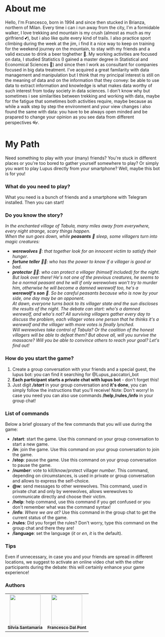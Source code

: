 # About me

Hello, I'm Francesco, born in 1994 and since then stucked in Brianza, northern of Milan. Every time i can i run away from the city, I'm a formidable walker, I love trekking and mountain is my crush (almost as much as my girlfriend 💕), but i also like quite every kind of trails. I also practice sport climbing during the week at the jim, i find it a nice way to keep on training for the weekend journey on the mountain, to stay with my friends and a valid excuse to drink a beer toghether 🍺.
My working activities are focused on data, I studied Statistics (I gained a master degree in Statistical and Economical Sciences 🏅) and since then I work as consultant for companies focused in big data treatment. I've acquired a great familarity with data management and manipulation but I think that my principal interest is still on the meaning of data and on the information that they convey: be able to use data to extract information and knowledge is what makes data worthy of such interest from today society in data sciences. I don't know why but sometimes i see similarities between trekking and working with data, maybe for the fatigue that sometimes both activities require, maybe because as while a walk step by step the environment and your view changes i also found the same with data: you have to be always open minded and be prapared to change your opinion as you see data from different perspectives 👓.

# My Path

Need something to play with your (many) friends? You're stuck in different places or you're too bored to gather yourself somewhere to play? Or simply you want to play Lupus directly from your smartphone? Well, maybe this bot is for you!

### What do you need to play?

What you need is a bunch of friends and a smartphone with Telegram installed. Then you can start!

### Do you know the story?

_In the enchanted village of Tabula, many miles away from everywhere, every night strange, scary things happen.  
When the sun goes down, while **peasants** 🚜 sleep, some villagers turn into magic creatures:_
- ***werewolves** 🐺: that together look for an innocent victim to satisfy their hunger*.
- ***fortune teller** 🧙‍♀️: who has the power to know if a villager is good or bad*.
- ***protector** 👮‍♂️: who can protect a villager (himself included) for the night*.
_But look over there! He's not one of the previous creatures, he seems to be a normal peasant and he will if only werewolves won't try to murder him, otherwise he will become a damned werewolf too, he's a **werewolf's son** 🐾. So be careful peasants because who is now by your side, one day may be an opponent.<br>_
_At dawn, everyone turns back to its villager state and the sun discloses the results of the night.  The debate can start: who's a damned werewolf, and who's not? All surviving villagers gather every day to discuss the problem, each villager votes one person that he thinks it's a werewolf and the villager with more votes is finally lynched. <br> Will werewolves take control of Tabula? Or the coalition of the honest villagers will be able to defeat them? But above all, will you survive the massacre? Will you be able to convince others to reach your goal? Let's find out!_
### How do you start the game?
1. Create a group conversation with your friends and a special guest, the lupus bot: you can find it searching for @Lupus_paccatori_bot
2. **Each participant starts a private chat with lupus bot** - don't forget this!
3. Just digit **_/start_** in your group conversation and **it's done**, you can simply follow the instructions that you'll receive!
Note: Don't worry! In case you need you can also use commands **/help**,**/rules**,**/info** in your group chat!
### List of commands
Below a brief glossary of the few commands that you will use during the game:
* **/start**: start the game. Use this command on your group conversation to start a new game.
* **/in**: join the game. Use this command on your group conversation to join the game.
* **/stop**: pause the game. Use this command on your group conversation to pause the game.
* **/_number_**: vote to kill/know/protect villager _number_. This command, depending on circumstances, is used in private or group conversation and allows to express the self-choice.
* **@w**: send messages to other werewolves. This command, used in private chat and only by werewolves, allows werewolves to communicate directly and choose their victim.
* **/help**: help command, use this command if you get confused or you don't remember what was the command syntax!
* **/info**: *Where we are at?* Use this command in the group chat to get the current status of the game.
* **/rules**: Did you forget the rules? Don't worry, type this command on the group chat and there they are! 
* **/language**: set the language (*it* or *en*, *it* is the default).
### Tips
Even if unnecessary, in case you and your friends are spread in different locations, we suggest to activate an online video chat with the other participants during the debate: this will certainly enhance your game experience!
### Authors
<table>
  <tr>
    <td align="center"><a href="https://github.com/silviasantamaria"><img src="https://avatars3.githubusercontent.com/u/29761107?v=4" width="100px;" alt=""/><br /><sub><b>Silvia Santamaria</b>
    <td align="center"><a href="https://github.com/frenk94"><img src="https://avatars0.githubusercontent.com/u/54543458?v=4" width="100px;" alt=""/><br /><sub><b>Francesco Dal Pont</b>
